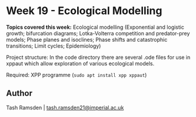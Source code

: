 # Week 19 - Ecological Modelling

**Topics covered this week:** Ecological modelling (Exponential and logistic growth; bifurcation diagrams; Lotka-Volterra competition and predator-prey models; Phase planes and isoclines; Phase shifts and catastrophic transitions; Limit cycles; Epidemiology)

Project structure: In the code directory there are several .ode files for use in xppaut which allow exploration of various ecological models.

Required: XPP programme (`sudo apt install xpp xppaut`)


## Author

Tash Ramsden | tash.ramsden21@imperial.ac.uk
